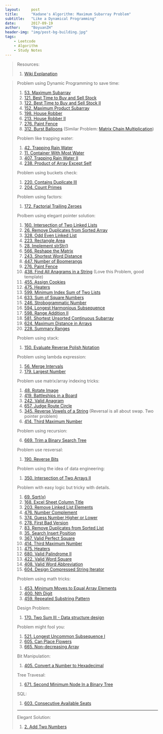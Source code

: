```yaml
---
layout:     post
title:      "Kadane's Algorithm: Maximum Subarray Problem"
subtitle:   "Like a Dynamical Programming"
date:       2017-09-19
author:     "BoyuanZH"
header-img: "img/post-bg-building.jpg"
tags:
    - Leetcode
    - Algorithm
    - Study Notes
---
```


> Resources:
> 
> 1. [Wiki Explanation](https://en.wikipedia.org/wiki/Maximum_subarray_problem)

> Problem using Dynamic Programming to save time:
> 
> 1. [53. Maximum Subarray](https://leetcode.com/problems/maximum-subarray/description/)
> 2. [121. Best Time to Buy and Sell Stock](https://leetcode.com/problems/best-time-to-buy-and-sell-stock/discuss/)
> 3. [122. Best Time to Buy and Sell Stock II](https://leetcode.com/problems/best-time-to-buy-and-sell-stock-ii/description/)
> 3. [152. Maximum Product Subarray](https://leetcode.com/problems/maximum-product-subarray/description/)
> 4. [198. House Robber](https://leetcode.com/problems/house-robber/description/)
> 5. [213. House Robber II](https://leetcode.com/problems/house-robber-ii/description/)
> 6. [276. Paint Fence](https://leetcode.com/problems/paint-fence/discuss/)
> 7. [312. Burst Balloons](https://leetcode.com/problems/burst-balloons/description/) (Similar Problem: [Matrix Chain Multiplication](http://practice.geeksforgeeks.org/problems/matrix-chain-multiplication/0))
> 
> 
> 
> Problem like trapping water:
> 
> 1. [42. Trapping Rain Water](https://leetcode.com/problems/trapping-rain-water/description/)
> 2. [11. Container With Most Water](https://leetcode.com/problems/container-with-most-water/description/)
> 3. [407. Trapping Rain Water II](https://leetcode.com/problems/trapping-rain-water-ii/discuss/)
> 4. [238. Product of Array Except Self](https://leetcode.com/problems/product-of-array-except-self/description/)
> 
> 
> Problem using buckets check:
> 
> 1. [220. Contains Duplicate III](https://leetcode.com/problems/contains-duplicate-iii/description/)
> 6. [204. Count Primes](https://leetcode.com/problems/count-primes/description/)
> 
> 
> 
> Problem using factors:
> 
> 1. [172. Factorial Trailing Zeroes](https://leetcode.com/problems/factorial-trailing-zeroes/description/)
> 
> Prolbem using elegant pointer solution:
> 
> 1. [160. Intersection of Two Linked Lists](https://leetcode.com/problems/intersection-of-two-linked-lists/description/)
> 2. [26. Remove Duplicates from Sorted Array](https://leetcode.com/problems/remove-duplicates-from-sorted-array/description/)
> 3. [328. Odd Even Linked List](https://leetcode.com/problems/odd-even-linked-list/description/)
> 4. [223. Rectangle Area](https://leetcode.com/problems/rectangle-area/description/)
> 5. [28. Implement strStr()](https://leetcode.com/problems/implement-strstr/description/)
> 6. [566. Reshape the Matrix](https://leetcode.com/problems/reshape-the-matrix/discuss/)
> 7. [243. Shortest Word Distance](https://leetcode.com/problems/shortest-word-distance/description/)
> 8. [447. Number of Boomerangs](https://leetcode.com/problems/number-of-boomerangs/description/)
> 9. [276. Paint Fence](https://leetcode.com/problems/paint-fence/discuss/)
> 10. [438. Find All Anagrams in a String](https://leetcode.com/problems/find-all-anagrams-in-a-string/discuss/) (Love this Problem, good template)
> 11. [455. Assign Cookies](https://leetcode.com/problems/assign-cookies/discuss/)
> 12. [475. Heaters](https://leetcode.com/problems/heaters/discuss/)
> 13. [599. Minimum Index Sum of Two Lists](https://leetcode.com/problems/minimum-index-sum-of-two-lists/description/)
> 14. [633. Sum of Square Numbers](https://leetcode.com/problems/sum-of-square-numbers/description/)
> 15. [246. Strobogrammatic Number](https://leetcode.com/problems/strobogrammatic-number/discuss/)
> 16. [594. Longest Harmonious Subsequence](https://leetcode.com/problems/longest-harmonious-subsequence/description/)
> 17. [598. Range Addition II](https://leetcode.com/problems/range-addition-ii/description/)
> 18. [581. Shortest Unsorted Continuous Subarray](https://leetcode.com/problems/shortest-unsorted-continuous-subarray/description/)
> 19. [624. Maximum Distance in Arrays](https://leetcode.com/problems/maximum-distance-in-arrays/description/)
> 20. [228. Summary Ranges](https://leetcode.com/problems/summary-ranges/discuss/)
>
> 
> Problem using stack:
> 
> 1. [150. Evaluate Reverse Polish Notation](https://leetcode.com/problems/evaluate-reverse-polish-notation/discuss/)
> 
> 
> 
> 
> Problem using lambda expression:
> 
> 1. [56. Merge Intervals](https://leetcode.com/problems/merge-intervals/description/)
> 2. [179. Largest Number](https://leetcode.com/problems/largest-number/description/)
> 
> 
> 
> Problem use matrix/array indexing tricks:
> 
> 1. [48. Rotate Image](https://leetcode.com/problems/rotate-image/discuss/)
> 2. [419. Battleships in a Board](https://leetcode.com/problems/battleships-in-a-board/description/)
> 3. [242. Valid Anagram](https://leetcode.com/problems/valid-anagram/description/)
> 4. [657. Judge Route Circle](https://leetcode.com/problems/judge-route-circle/description/)
> 5. [345. Reverse Vowels of a String](https://leetcode.com/problems/reverse-vowels-of-a-string/description/) (Reversal is all about swap. Two pointer problem)
> 6. [414. Third Maximum Number](https://leetcode.com/problems/third-maximum-number/discuss/)
> 
> Problem using recursion:
> 
> 6. [669. Trim a Binary Search Tree](https://leetcode.com/problems/trim-a-binary-search-tree/discuss/)
> 
> Problem use resversal:
> 
> 1. [190. Reverse Bits](https://leetcode.com/problems/reverse-bits/description/)
> 
> 
> Problem using the idea of data engineering:
> 
> 1. [350. Intersection of Two Arrays II](https://leetcode.com/problems/intersection-of-two-arrays-ii/description/)
> 
> 
> 
> Problem with easy logic but tricky with details.
>
>1. [69. Sqrt(x)](https://leetcode.com/problems/sqrtx/description/)
>2. [168. Excel Sheet Column Title](https://leetcode.com/problems/excel-sheet-column-title/description/)
>3. [203. Remove Linked List Elements](https://leetcode.com/problems/remove-linked-list-elements/discuss/)
>4. [476. Number Complement](https://leetcode.com/problems/number-complement/discuss/)
>5. [374. Guess Number Higher or Lower](https://leetcode.com/problems/guess-number-higher-or-lower/description/)
>6. [278. First Bad Version](https://leetcode.com/problems/first-bad-version/description/)
>7. [83. Remove Duplicates from Sorted List](https://leetcode.com/problems/remove-duplicates-from-sorted-list/discuss/)
>8. [35. Search Insert Position](https://leetcode.com/problems/search-insert-position/description/)
>9. [367. Valid Perfect Square](https://leetcode.com/problems/valid-perfect-square/discuss/)
>10. [414. Third Maximum Number](https://leetcode.com/problems/third-maximum-number/discuss/)
>11. [475. Heaters](https://leetcode.com/problems/heaters/discuss/)
>12. [680. Valid Palindrome II](https://leetcode.com/problems/valid-palindrome-ii/discuss/)
>13. [422. Valid Word Square](https://leetcode.com/problems/valid-word-square/discuss/)
>14. [408. Valid Word Abbreviation](https://leetcode.com/problems/valid-word-abbreviation/discuss/)
>15. [604. Design Compressed String Iterator](https://leetcode.com/problems/design-compressed-string-iterator/description/)
>
>Problem using math tricks:
>
>1. [453. Minimum Moves to Equal Array Elements](https://leetcode.com/problems/minimum-moves-to-equal-array-elements/description/)
>2. [400. Nth Digit](https://leetcode.com/problems/nth-digit/discuss/)
>3. [459. Repeated Substring Pattern](https://leetcode.com/problems/repeated-substring-pattern/description/)
>
>Design Problem:
>
>1. [170. Two Sum III - Data structure design](https://leetcode.com/problems/two-sum-iii-data-structure-design/description/)
>
> Problem might fool you:
> 
> 1. [521. Longest Uncommon Subsequence I](https://leetcode.com/problems/longest-uncommon-subsequence-i/description/)
> 2. [605. Can Place Flowers](https://leetcode.com/problems/can-place-flowers/description/)
> 3. [665. Non-decreasing Array](https://leetcode.com/problems/non-decreasing-array/description/)
> 
> 
> 
> Bit Manipulation:
> 
> 1. [405. Convert a Number to Hexadecimal](https://leetcode.com/problems/convert-a-number-to-hexadecimal/description/)
> 
> 
> Tree Travesal:
> 
> 1. [671. Second Minimum Node In a Binary Tree](https://leetcode.com/problems/second-minimum-node-in-a-binary-tree/description/)
> 
> 
> SQL:
> 
> 1. [603. Consecutive Available Seats](https://leetcode.com/problems/consecutive-available-seats/discuss/)
> 
> ----
> 
> Elegant Solution:
> 
> 1. [2. Add Two Numbers](https://leetcode.com/problems/add-two-numbers/description/)